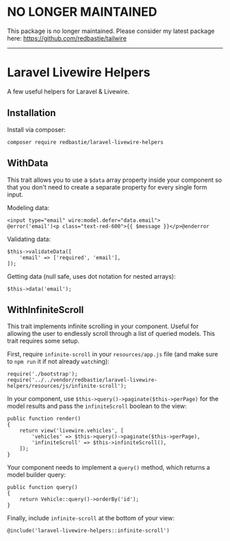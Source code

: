 # NO LONGER MAINTAINED

This package is no longer maintained. Please consider my latest package here: https://github.com/redbastie/tailwire

-----

# Laravel Livewire Helpers

A few useful helpers for Laravel & Livewire.

## Installation

Install via composer:

    composer require redbastie/laravel-livewire-helpers

## WithData

This trait allows you to use a `$data` array property inside your component so that you don't need to create a separate property for every single form input.

Modeling data:

    <input type="email" wire:model.defer="data.email">
    @error('email')<p class="text-red-600">{{ $message }}</p>@enderror

Validating data:

    $this->validateData([
        'email' => ['required', 'email'],
    ]);

Getting data (null safe, uses dot notation for nested arrays):

    $this->data('email');

## WithInfiniteScroll

This trait implements infinite scrolling in your component. Useful for allowing the user to endlessly scroll through a list of queried models. This trait requires some setup.

First, require `infinite-scroll` in your `resources/app.js` file (and make sure to `npm run` it if not already `watch`ing):

    require('./bootstrap');
    require('../../vendor/redbastie/laravel-livewire-helpers/resources/js/infinite-scroll');

In your component, use `$this->query()->paginate($this->perPage)` for the model results and pass the `infiniteScroll` boolean to the view:

    public function render()
    {
        return view('livewire.vehicles', [
            'vehicles' => $this->query()->paginate($this->perPage),
            'infiniteScroll' => $this->infiniteScroll(),
        ]);
    }

Your component needs to implement a `query()` method, which returns a model builder query:

    public function query()
    {
        return Vehicle::query()->orderBy('id');
    }

Finally, include `infinite-scroll` at the bottom of your view:

    @include('laravel-livewire-helpers::infinite-scroll')

